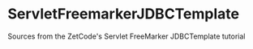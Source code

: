 # ServletFreemarkerJDBCTemplate
Sources from the ZetCode's Servlet FreeMarker JDBCTemplate tutorial
